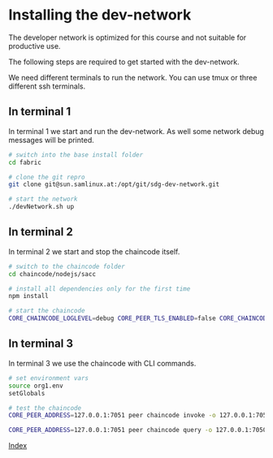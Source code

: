 # Installing the dev-network
The developer network is optimized for this course and not suitable for productive use.

The following steps are required to get started with the dev-network.

We need different terminals to run the network. You can use tmux or three different ssh terminals.

## In terminal 1
In terminal 1 we start and run the dev-network. As well some network debug messages will be printed.

```bash
# switch into the base install folder
cd fabric

# clone the git repro
git clone git@sun.samlinux.at:/opt/git/sdg-dev-network.git

# start the network
./devNetwork.sh up

```

## In terminal 2
In terminal 2 we start and stop the chaincode itself.

```bash
# switch to the chaincode folder
cd chaincode/nodejs/sacc

# install all dependencies only for the first time
npm install 

# start the chaincode
CORE_CHAINCODE_LOGLEVEL=debug CORE_PEER_TLS_ENABLED=false CORE_CHAINCODE_ID_NAME=mycc:1.0 ./node_modules/.bin/fabric-chaincode-node start -peer.address 127.0.0.1:7052

```

## In terminal 3
In terminal 3 we use the chaincode with CLI commands.

```bash
# set environment vars
source org1.env
setGlobals

# test the chaincode
CORE_PEER_ADDRESS=127.0.0.1:7051 peer chaincode invoke -o 127.0.0.1:7050 -C ch1 -n mycc -c '{"Args":["set","k1","Hello World!"]}'

CORE_PEER_ADDRESS=127.0.0.1:7051 peer chaincode query -o 127.0.0.1:7050 -C ch1 -n mycc -c '{"Args":["get","k1"]}' | jq .
```

[Index](./index.md)
